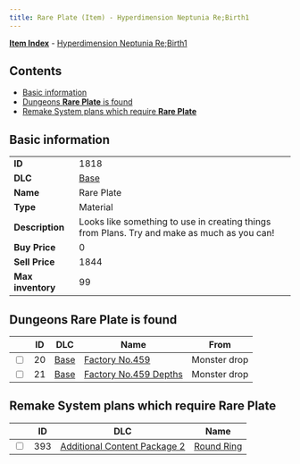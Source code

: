 ```yaml
---
title: Rare Plate (Item) - Hyperdimension Neptunia Re;Birth1
---
```


[**Item Index**](/neptunia/rb1/item/index.html) - [Hyperdimension Neptunia Re;Birth1](/neptunia/rb1)

## Contents

- [Basic information](#basic-information)
- [Dungeons **Rare Plate** is found](#dungeons-rare-plate-is-found)
- [Remake System plans which require **Rare Plate**](#remake-system-plans-which-require-rare-plate)
## Basic information

|   |   |
| -- | -- |
| **ID** | 1818 |
| **DLC** | [Base](/neptunia/rb1/dlc/1-base.html) |
| **Name** | Rare Plate |
| **Type** | Material |
| **Description** | Looks like something to use in creating things from Plans. Try and make as much as you can! |
| **Buy Price** | 0 |
| **Sell Price** | 1844 |
| **Max inventory** | 99 |


## Dungeons **Rare Plate** is found

|    | ID | DLC | Name | From |
| -- | -- | --- | ---- | ---- |
| <input type="checkbox" id="rb1-dungeon-1-20" class="trackbox" /> | 20 | [Base](/neptunia/rb1/dlc/1-base.html) | [Factory No.459](/neptunia/rb1/dungeon/1-20-factory-no-459.html) | Monster drop |
| <input type="checkbox" id="rb1-dungeon-1-21" class="trackbox" /> | 21 | [Base](/neptunia/rb1/dlc/1-base.html) | [Factory No.459 Depths](/neptunia/rb1/dungeon/1-21-factory-no-459-depths.html) | Monster drop |


## Remake System plans which require **Rare Plate**

|    | ID | DLC | Name |
| -- | -- | --- | ---- |
| <input type="checkbox" id="rb1-quest-11-393" class="trackbox" /> | 393 | [Additional Content Package 2](/neptunia/rb1/dlc/11-pack2.html) | [Round Ring](/neptunia/rb1/quest/11-393-round-ring.html) |
